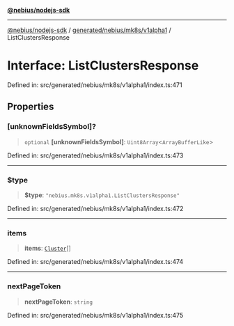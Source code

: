 [**@nebius/nodejs-sdk**](../../../../../README.md)

---

[@nebius/nodejs-sdk](../../../../../README.md) / [generated/nebius/mk8s/v1alpha1](../README.md) / ListClustersResponse

# Interface: ListClustersResponse

Defined in: src/generated/nebius/mk8s/v1alpha1/index.ts:471

## Properties

### \[unknownFieldsSymbol\]?

> `optional` **\[unknownFieldsSymbol\]**: `Uint8Array`\<`ArrayBufferLike`\>

Defined in: src/generated/nebius/mk8s/v1alpha1/index.ts:473

---

### $type

> **$type**: `"nebius.mk8s.v1alpha1.ListClustersResponse"`

Defined in: src/generated/nebius/mk8s/v1alpha1/index.ts:472

---

### items

> **items**: [`Cluster`](Cluster.md)[]

Defined in: src/generated/nebius/mk8s/v1alpha1/index.ts:474

---

### nextPageToken

> **nextPageToken**: `string`

Defined in: src/generated/nebius/mk8s/v1alpha1/index.ts:475

